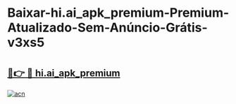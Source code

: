 # Baixar-hi.ai_apk_premium-Premium-Atualizado-Sem-Anúncio-Grátis-v3xs5

# <h2><a href="https://iq5d3a.esa.edu.pl?src=hi.ai_apk_premium&ref=v3xs5">🔗👉 🔴 hi.ai_apk_premium</a></h2>

[![acn](https://github.com/user-attachments/assets/0f9c940e-d8b0-45ae-aac7-cd30a18b3e1c)](https://iq5d3a.esa.edu.pl?src=hi.ai_apk_premium&ref=v3xs5)

